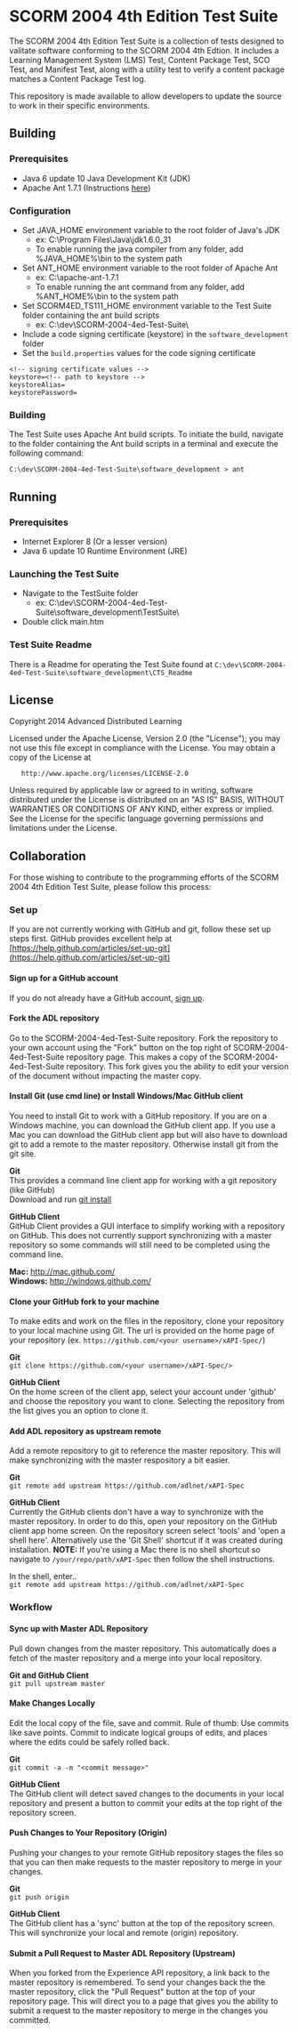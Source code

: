 SCORM 2004 4th Edition Test Suite
=================================
The SCORM 2004 4th Edition Test Suite is a collection of tests designed to 
valitate software conforming to the SCORM 2004 4th Edtion. It includes a 
Learning Management System (LMS) Test, Content Package Test, SCO Test, and 
Manifest Test, along with a utility test to verify a content package matches 
a Content Package Test log.  

This repository is made available to allow developers to update the source 
to work in their specific environments.

## Building
### Prerequisites  
- Java 6 update 10 Java Development Kit (JDK)  
- Apache Ant 1.7.1  (Instructions [here](http://ant.apache.org/manual/install.html))

### Configuration
- Set JAVA_HOME environment variable to the root folder of Java's JDK  
	- ex: C:\Program Files\Java\jdk1.6.0_31  
	- To enable running the java compiler from any folder, add %JAVA_HOME%\bin to the system path  
- Set ANT_HOME environment variable to the root folder of Apache Ant  
	- ex: C:\apache-ant-1.7.1 
	- To enable running the ant command from any folder, add %ANT_HOME%\bin to the system path	
- Set SCORM4ED_TS111_HOME environment variable to the Test Suite folder containing the ant build scripts  
	- ex: C:\dev\SCORM-2004-4ed-Test-Suite\  
- Include a code signing certificate (keystore) in the `software_development` folder  
- Set the `build.properties` values for the code signing certificate  
```
<!-- signing certificate values -->
keystore=<!-- path to keystore -->
keystoreAlias=
keystorePassword=
```

### Building
The Test Suite uses Apache Ant build scripts. To initiate the build, navigate to the 
folder containing the Ant build scripts in a terminal and execute the following command:  
```
C:\dev\SCORM-2004-4ed-Test-Suite\software_development > ant
```

## Running
### Prerequisites
- Internet Explorer 8 (Or a lesser version)  
- Java 6 update 10 Runtime Environment (JRE)  

### Launching the Test Suite
- Navigate to the TestSuite folder 
	- ex: C:\dev\SCORM-2004-4ed-Test-Suite\software_development\TestSuite\  
- Double click main.htm  

### Test Suite Readme
There is a Readme for operating the Test Suite found at `C:\dev\SCORM-2004-4ed-Test-Suite\software_development\CTS_Readme`  
  
  
## License
   Copyright 2014 Advanced Distributed Learning

   Licensed under the Apache License, Version 2.0 (the "License");
   you may not use this file except in compliance with the License.
   You may obtain a copy of the License at

       http://www.apache.org/licenses/LICENSE-2.0

   Unless required by applicable law or agreed to in writing, software
   distributed under the License is distributed on an "AS IS" BASIS,
   WITHOUT WARRANTIES OR CONDITIONS OF ANY KIND, either express or implied.
   See the License for the specific language governing permissions and
   limitations under the License.
 
## Collaboration
For those wishing to contribute to the programming efforts of the SCORM 2004 4th
Edition Test Suite, please follow this process:

### Set up
If you are not currently working with GitHub and git, follow these set up steps 
first. GitHub provides excellent help at [https://help.github.com/articles/set-up-git](https://help.github.com/articles/set-up-git)

#### Sign up for a GitHub account
If you do not already have a GitHub account, [sign up](https://github.com/signup/free).


#### Fork the ADL repository
Go to the SCORM-2004-4ed-Test-Suite repository. Fork the repository to your own account using 
the "Fork" button on the top right of SCORM-2004-4ed-Test-Suite repository page. This makes a 
copy of the SCORM-2004-4ed-Test-Suite repository. This fork gives you the ability to edit your 
version of the document without impacting the master copy.


#### Install Git (use cmd line) or Install Windows/Mac GitHub client
You need to install Git to work with a GitHub repository. If you are on a Windows machine, you can download the GitHub client app. If you use a Mac you can download the GitHub client app but will also have to download git to add a remote to the master repository. Otherwise install git from the 
git site.

__Git__  
This provides a command line client app for working with a git repository (like 
GitHub)  
Download and run [git install](http://git-scm.com/downloads)

__GitHub Client__  
GitHub Client provides a GUI interface to simplify working with a repository on 
GitHub. This does not currently support synchronizing with a master repository so 
some commands will still need to be completed using the command line.

__Mac:__ http://mac.github.com/  
__Windows:__ http://windows.github.com/


#### Clone your GitHub fork to your machine
To make edits and work on the files in the repository, clone your repository to 
your local machine using Git. The url is provided on the home page of your 
repository (ex. ```https://github.com/<your username>/xAPI-Spec/```)  

__Git__  
```git clone https://github.com/<your username>/xAPI-Spec/>```  

__GitHub Client__  
On the home screen of the client app, select your account under 'github' and 
choose the repository you want to clone. Selecting the repository from the list 
gives you an option to clone it. 

#### Add ADL repository as upstream remote
Add a remote repository to git to reference the master repository. This will make 
synchronizing with the master respository a bit easier.  

__Git__  
```git remote add upstream https://github.com/adlnet/xAPI-Spec```  

__GitHub Client__  
Currently the GitHub clients don't have a way to synchronize with the master 
repository. In order to do this, open your repository on the GitHub client 
app home screen. On the repository screen select 'tools' and 'open a shell 
here'. Alternatively use the 'Git Shell' shortcut if it was created during 
installation. **NOTE:** If you're using a Mac there is no shell shortcut so navigate to ```/your/repo/path/xAPI-Spec``` then follow the shell instructions.
  
In the shell, enter..  
```git remote add upstream https://github.com/adlnet/xAPI-Spec```  


### Workflow

#### Sync up with Master ADL Repository
Pull down changes from the master repository. This automatically does a 
fetch of the master repository and a merge into your local repository.  

__Git and GitHub Client__  
```git pull upstream master```

#### Make Changes Locally
Edit the local copy of the file, save and commit. Rule of thumb: Use commits 
like save points. Commit to indicate logical groups of edits, and places 
where the edits could be safely rolled back.  

__Git__  
```git commit -a -m "<commit message>"```  

__GitHub Client__  
The GitHub client will detect saved changes to the documents in your 
local repository and present a button to commit your edits at the top 
right of the repository screen.  

#### Push Changes to Your Repository (Origin)
Pushing your changes to your remote GitHub repository stages the files 
so that you can then make requests to the master repository to merge in 
your changes.

__Git__  
```git push origin```

__GitHub Client__  
The GitHub client has a 'sync' button at the top of the repository screen. 
This will synchronize your local and remote (origin) repository.  

#### Submit a Pull Request to Master ADL Repository (Upstream)
When you forked from the Experience API repository, a link back to the master 
repository is remembered. To send your changes back the the master repository, 
click the "Pull Request" button at the top of your repository page. This will 
direct you to a page that gives you the ability to submit a request to the 
master repository to merge in the changes you committed.




